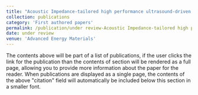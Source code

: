 ```yaml
---
title: "Acoustic Impedance-tailored high performance ultrasound-driven triboelectric nanogenerators"
collection: publications
category: 'First authored papers'
permalink: /publication/under review-Acoustic Impedance-tailored high performance ultrasound-driven triboelectric nanogenerators
date: under review
venue: 'Advanced Energy Materials'
---
```

The contents above will be part of a list of publications, if the user clicks the link for the publication than the contents of section will be rendered as a full page, allowing you to provide more information about the paper for the reader. When publications are displayed as a single page, the contents of the above "citation" field will automatically be included below this section in a smaller font.
